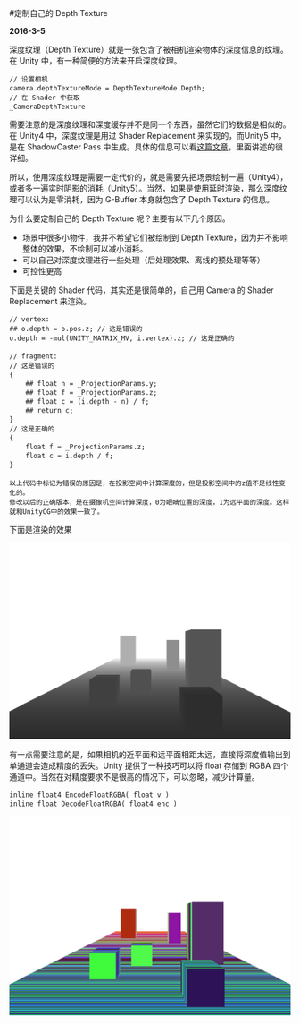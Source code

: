 #定制自己的 Depth Texture

**2016-3-5**

深度纹理（Depth Texture）就是一张包含了被相机渲染物体的深度信息的纹理。在 Unity 中，有一种简便的方法来开启深度纹理。

    // 设置相机
    camera.depthTextureMode = DepthTextureMode.Depth;
    // 在 Shader 中获取
    _CameraDepthTexture
    
需要注意的是深度纹理和深度缓存并不是同一个东西，虽然它们的数据是相似的。在 Unity4 中，深度纹理是用过 Shader Replacement 来实现的，而Unity5 中，是在 ShadowCaster Pass 中生成。具体的信息可以看[这篇文章](http://m.blog.csdn.net/article/details?id=50559732)，里面讲述的很详细。

所以，使用深度纹理是需要一定代价的，就是需要先把场景绘制一遍（Unity4），或者多一遍实时阴影的消耗（Unity5）。当然，如果是使用延时渲染，那么深度纹理可以认为是零消耗，因为 G-Buffer 本身就包含了 Depth Texture 的信息。

为什么要定制自己的 Depth Texture 呢？主要有以下几个原因。

* 场景中很多小物件，我并不希望它们被绘制到 Depth Texture，因为并不影响整体的效果，不绘制可以减小消耗。
* 可以自己对深度纹理进行一些处理（后处理效果、离线的预处理等等）
* 可控性更高

下面是关键的 Shader 代码，其实还是很简单的，自己用 Camera 的 Shader Replacement 来渲染。

    // vertex:
    ## o.depth = o.pos.z; // 这是错误的
    o.depth = -mul(UNITY_MATRIX_MV, i.vertex).z; // 这是正确的
    
    // fragment:
    // 这是错误的
    {
    	## float n = _ProjectionParams.y;
    	## float f = _ProjectionParams.z;
    	## float c = (i.depth - n) / f;
    	## return c;
   	}
   	// 这是正确的
   	{
   		float f = _ProjectionParams.z;
		float c = i.depth / f;
   	}
   	
   	以上代码中标记为错误的原因是，在投影空间中计算深度的，但是投影空间中的z值不是线性变化的。
   	修改以后的正确版本，是在摄像机空间计算深度，0为眼睛位置的深度，1为远平面的深度。这样就和UnityCG中的效果一致了。
    
下面是渲染的效果

![image](CustomDepthTexture/1.png)

有一点需要注意的是，如果相机的近平面和远平面相距太远，直接将深度值输出到单通道会造成精度的丢失。Unity 提供了一种技巧可以将 float 存储到 RGBA 四个通道中。当然在对精度要求不是很高的情况下，可以忽略，减少计算量。

    inline float4 EncodeFloatRGBA( float v )
    inline float DecodeFloatRGBA( float4 enc )
    
![image](CustomDepthTexture/2.png)